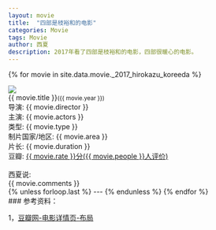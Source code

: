 ```yaml
---
layout: movie
title:  "四部是枝裕和的电影"
categories: Movie
tags: Movie
author: 西夏
description: 2017年看了四部是枝裕和的电影，四部很暖心的电影。
---
```


{% for movie in site.data.movie._2017_hirokazu_koreeda %}
<div class="subject clearfix">
    <div class="mainpic">
        <img src="{{ movie.post_photo }}"/>
    </div>
    <div class="info">
        <span class='title'>{{ movie.title }}<small>({{ movie.year }})</small></span><br/>
        <span class='pl'>导演</span>: {{ movie.director }}<br/>
        <span class='pl'>主演</span>: {{ movie.actors }}<br/>
        <span class="pl">类型:</span> {{ movie.type }}<br/>
        <span class="pl">制片国家/地区:</span> {{ movie.area }}<br/>
        <span class="pl">片长:</span> {{ movie.duration }}<br/>
        <span class="pl">豆瓣:</span> <a href="{{ movie.douban_url }}" target="_blank">{{ movie.rate }}分({{ movie.people }}人评价)</a><br>
    </div>
    <div class="content">
        <span class='title' style="color:transparent;"></span><br/>
        <span class='pl'>西夏说</span>: <br/>
        <span>{{ movie.comments }}</span>
    </div>
</div>
{% unless forloop.last %}
---
{% endunless %}
{% endfor %}


<!-- 后面是文章参考资料 -->
<br/>
### 参考资料：

1，[豆瓣网-电影详情页-布局][douban]

<!-- 文章插图和超链接 -->
[douban]: https://movie.douban.com/
